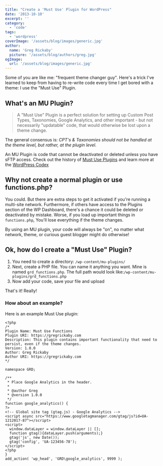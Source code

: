 ```yaml
---
title: "Create a 'Must Use' Plugin for WordPress"
date: '2013-10-10'
excerpt: ''
category:
  - 'code'
tags:
  - 'wordpress'
coverImage: '/assets/blog/images/generic.jpg'
author:
  name: 'Greg Rickaby'
  picture: '/assets/blog/authors/greg.jpg'
ogImage:
  url: '/assets/blog/images/generic.jpg'
---
```


Some of you are like me: "frequent theme changer guy". Here's a trick I've learned to keep from having to re-write code every time I get bored with a theme: I use the "Must Use" Plugin.

## What's an MU Plugin?

> A "Must Use" Plugin is a perfect solution for setting up Custom Post Types, Taxonomies, Google Analytics, and other important - but not necessarily "updatable" code, that would otherwise be lost upon a theme change.

The general consensus is: _CPT's & Taxonomies should not be handled at the theme level, but rather, at the plugin level._

An MU Plugin is code that cannot be deactivated or deleted unless you have sFTP access. Check out the history of [Must Use Plugins](http://codex.wordpress.org/Must_Use_Plugins) and learn more at the [WordPress Codex](http://codex.wordpress.org/Must_Use_Plugins)

## Why not create a normal plugin or use functions.php?

You could. But there are extra steps to get it activated if you're running a multi-site network. Furthermore, if others have access to the Plugins section of the WP Dashboard, there's a chance it could be deleted or deactivated by mistake. Worse, if you load up important things in `functions.php`, You'll lose everything if the theme changes.

By using an MU plugin, your code will always be "on", no matter what network, theme, or curious guest blogger might do otherwise!

## Ok, how do I create a "Must Use" Plugin?

1. You need to create a directory: `/wp-content/mu-plugins/`
2. Next, create a PHP file. You can name it anything you want. Mine is named `grd_functions.php`. The full path would look like:`/wp-content/mu-plugins/grd_functions.php`
3. Now add your code, save your file and upload

That's it! Really!

### How about an example?

Here is an example Must Use plugin:

```
<?php
/*
Plugin Name: Must Use Functions
Plugin URI: https://gregrickaby.com
Description: This plugin contains important functionality that need to persist, even if the theme changes.
Version: 1.0.0
Author: Greg Rickaby
Author URI: https://gregrickaby.com
*/

namespace GRD;

/**
 * Place Google Analytics in the header.
 *
 * @author Greg
 * @version 1.0.0
 */
function google_analytics() {
?>
<!-- Global site tag (gtag.js) - Google Analytics -->
<script async src="https://www.googletagmanager.com/gtag/js?id=UA-1212017-87"></script>
<script>
  window.dataLayer = window.dataLayer || [];
  function gtag(){dataLayer.push(arguments);}
  gtag('js', new Date());
  gtag('config', 'UA-123456-78');
</script>
<?php
}
add_action( 'wp_head', 'GRD\google_analytics', 9999 );
```
